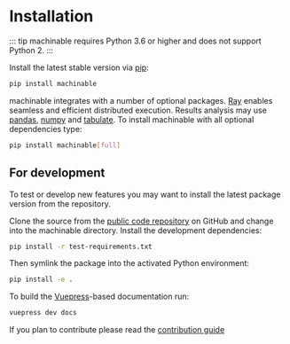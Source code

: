 # Installation

::: tip
machinable requires Python 3.6 or higher and does not support Python 2.
:::

Install the latest stable version via [pip](http://www.pip-installer.org/):

```bash
pip install machinable
```

machinable integrates with a number of optional packages. [Ray](http://pythonhosted.org/ray/) enables seamless and efficient distributed execution. Results analysis may use [pandas](https://pypi.python.org/pypi/pandas), [numpy](https://pypi.python.org/pypi/numpy) and [tabulate](https://pypi.python.org/pypi/tabulate). To install machinable with all optional dependencies type:

```bash
pip install machinable[full]
```


## For development

To test or develop new features you may want to install the latest package version from the repository.

Clone the source from the [public code repository](https://github.com/machinable-org/machinable) on GitHub and change into the machinable directory. Install the development dependencies:

```bash
pip install -r test-requirements.txt
```
Then symlink the package into the activated Python environment:
```bash
pip install -e .
```
To build the [Vuepress](https://vuepress.vuejs.org)-based documentation run:

```bash
vuepress dev docs
```

If you plan to contribute please read the [contribution guide](../miscellaneous/contribution-guide.md)
